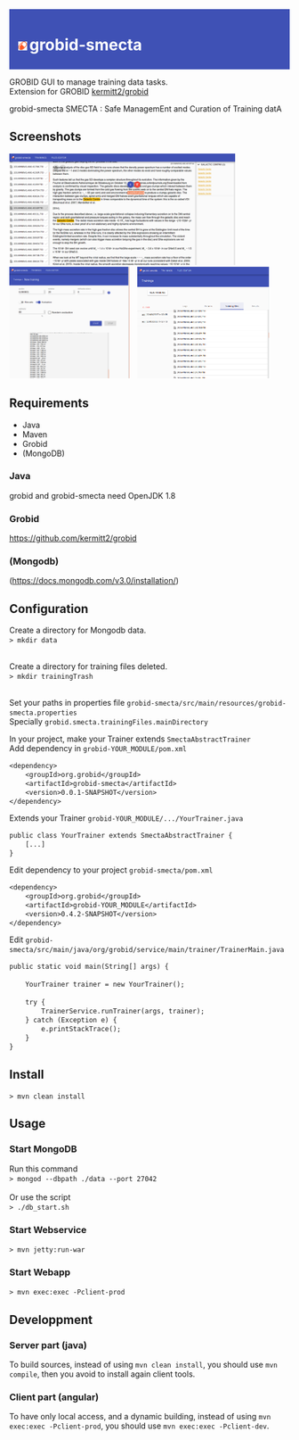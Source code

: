 <div style="background: #3f51b5; padding: 8px 16px;">
	<img src="src/main/webapp/main/src/assets/icon.png">
	<h1 style="color: white; display: inline-block;">grobid-smecta</h1>
</div>

GROBID GUI to manage training data tasks.
<br />
Extension for GROBID [kermitt2/grobid](https://github.com/kermitt2/grobid)

grobid-smecta
SMECTA : Safe ManagemEnt and Curation of Training datA

## Screenshots

<a url="screenshots/files-editor.png" style="margin-right:10px;"><img src="screenshots/files-editor.png" height="200"></a>
<a url="screenshots/new-training.png" style="margin-right:10px;"><img src="screenshots/new-training.png" height="200"></a>
<a url="screenshots/trainings.png"><img src="screenshots/trainings.png" height="200"></a>

## Requirements

- Java
- Maven
- Grobid
- (MongoDB)

### Java

grobid and grobid-smecta need OpenJDK 1.8

### Grobid

https://github.com/kermitt2/grobid

### (Mongodb)

(https://docs.mongodb.com/v3.0/installation/)


## Configuration


Create a directory for Mongodb data.
<br />
`> mkdir data`
<br /><br />

Create a directory for training files deleted.
<br />
`> mkdir trainingTrash`
<br /><br />

Set your paths in properties file `grobid-smecta/src/main/resources/grobid-smecta.properties`
<br />
Specially `grobid.smecta.trainingFiles.mainDirectory`

In your project, make your Trainer extends `SmectaAbstractTrainer`
<br />
Add dependency in `grobid-YOUR_MODULE/pom.xml`
```
<dependency>
    <groupId>org.grobid</groupId>
    <artifactId>grobid-smecta</artifactId>
    <version>0.0.1-SNAPSHOT</version>
</dependency>
```

Extends your Trainer `grobid-YOUR_MODULE/.../YourTrainer.java`
```
public class YourTrainer extends SmectaAbstractTrainer {
	[...]
}
```

Edit dependency to your project `grobid-smecta/pom.xml`
```
<dependency>
    <groupId>org.grobid</groupId>
    <artifactId>grobid-YOUR_MODULE</artifactId>
    <version>0.4.2-SNAPSHOT</version>
</dependency>
```

Edit `grobid-smecta/src/main/java/org/grobid/service/main/trainer/TrainerMain.java`
```
public static void main(String[] args) {

	YourTrainer trainer = new YourTrainer();
	
	try {
		TrainerService.runTrainer(args, trainer);
	} catch (Exception e) {
		e.printStackTrace();
	}
}
```

## Install

`> mvn clean install`


## Usage

### Start MongoDB

Run this command
<br />
`> mongod --dbpath ./data --port 27042`
<br /><br />
Or use the script
<br />
`> ./db_start.sh`

### Start Webservice

`> mvn jetty:run-war`

### Start Webapp

`> mvn exec:exec -Pclient-prod`

## Developpment

### Server part (java)

To build sources, instead of using `mvn clean install`, you should use `mvn compile`, then you avoid to install again client tools.

### Client part (angular)

To have only local access, and a dynamic building, instead of using `mvn exec:exec -Pclient-prod`, you should use `mvn exec:exec -Pclient-dev`.

